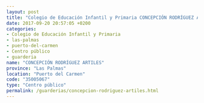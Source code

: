 ```yaml
---
layout: post
title: "Colegio de Educación Infantil y Primaria CONCEPCIÓN RODRÍGUEZ ARTILES"
date: 2017-09-20 20:57:05 +0200
categories:
- Colegio de Educación Infantil y Primaria
- las-palmas
- puerto-del-carmen
- Centro público
- guarderia
name: "CONCEPCIÓN RODRÍGUEZ ARTILES"
province: "Las Palmas"
location: "Puerto del Carmen"
code: "35005067"
type: "Centro público"
permalink: /guarderias/concepcion-rodriguez-artiles.html
---
```

